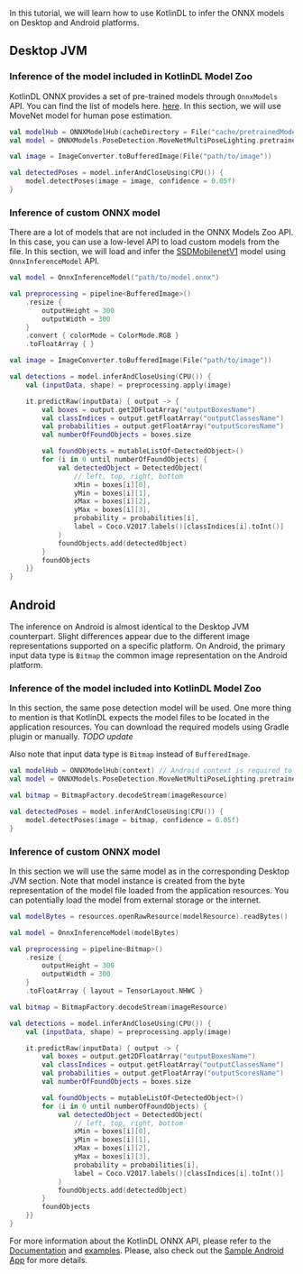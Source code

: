 In this tutorial, we will learn how to use KotlinDL to infer the ONNX models on Desktop and Android platforms.

## Desktop JVM
### Inference of the model included in KotlinDL Model Zoo
KotlinDL ONNX provides a set of pre-trained models through `OnnxModels` API.
You can find the list of models here. [here](./onnx_model_zoo.md).
In this section, we will use MoveNet model for human pose estimation. 

```kotlin
val modelHub = ONNXModelHub(cacheDirectory = File("cache/pretrainedModels"))
val model = ONNXModels.PoseDetection.MoveNetMultiPoseLighting.pretrainedModel(modelHub)

val image = ImageConverter.toBufferedImage(File("path/to/image"))

val detectedPoses = model.inferAndCloseUsing(CPU()) {
    model.detectPoses(image = image, confidence = 0.05f)
}
```

### Inference of custom ONNX model
There are a lot of models that are not included in the ONNX Models Zoo API.
In this case, you can use a low-level API to load custom models from the file.
In this section, we will load and infer the [SSDMobilenetV1](https://github.com/onnx/models/blob/main/vision/object_detection_segmentation/ssd-mobilenetv1/model/ssd_mobilenet_v1_10.onnx) model using `OnnxInferenceModel` API.

```kotlin
val model = OnnxInferenceModel("path/to/model.onnx")

val preprocessing = pipeline<BufferedImage>()
    .resize {
        outputHeight = 300
        outputWidth = 300
    }
    .convert { colorMode = ColorMode.RGB }
    .toFloatArray { }

val image = ImageConverter.toBufferedImage(File("path/to/image"))

val detections = model.inferAndCloseUsing(CPU()) {
    val (inputData, shape) = preprocessing.apply(image)

    it.predictRaw(inputData) { output -> {
        val boxes = output.get2DFloatArray("outputBoxesName")
        val classIndices = output.getFloatArray("outputClassesName")
        val probabilities = output.getFloatArray("outputScoresName")
        val numberOfFoundObjects = boxes.size

        val foundObjects = mutableListOf<DetectedObject>()
        for (i in 0 until numberOfFoundObjects) {
            val detectedObject = DetectedObject(
                // left, top, right, bottom
                xMin = boxes[i][0],
                yMin = boxes[i][1],
                xMax = boxes[i][2],
                yMax = boxes[i][3],
                probability = probabilities[i],
                label = Coco.V2017.labels()[classIndices[i].toInt()]
            )
            foundObjects.add(detectedObject)
        }
        foundObjects
    }}
}
```

## Android
The inference on Android is almost identical to the Desktop JVM counterpart.
Slight differences appear due to the different image representations supported on a specific platform.
On Android, the primary input data type is `Bitmap` the common image representation on the Android platform.

### Inference of the model included into KotlinDL Model Zoo
In this section, the same pose detection model will be used.
One more thing to mention is that KotlinDL expects the model files to be located in the application resources. You can download the required models using Gradle plugin or manually. *TODO update*


Also note that input data type is `Bitmap` instead of `BufferedImage`.
```kotlin
val modelHub = ONNXModelHub(context) // Android context is required to access the application resources
val model = ONNXModels.PoseDetection.MoveNetMultiPoseLighting.pretrainedModel(modelHub)

val bitmap = BitmapFactory.decodeStream(imageResource)

val detectedPoses = model.inferAndCloseUsing(CPU()) {
    model.detectPoses(image = bitmap, confidence = 0.05f)
}
```
### Inference of custom ONNX model
In this section we will use the same model as in the corresponding Desktop JVM section.
Note that model instance is created from the byte representation of the model file loaded from the application resources.
You can potentially load the model from external storage or the internet.
```kotlin
val modelBytes = resources.openRawResource(modelResource).readBytes()

val model = OnnxInferenceModel(modelBytes)

val preprocessing = pipeline<Bitmap>()
    .resize {
        outputHeight = 300
        outputWidth = 300
    }
    .toFloatArray { layout = TensorLayout.NHWC }

val bitmap = BitmapFactory.decodeStream(imageResource)

val detections = model.inferAndCloseUsing(CPU()) {
    val (inputData, shape) = preprocessing.apply(image)

    it.predictRaw(inputData) { output -> {
        val boxes = output.get2DFloatArray("outputBoxesName")
        val classIndices = output.getFloatArray("outputClassesName")
        val probabilities = output.getFloatArray("outputScoresName")
        val numberOfFoundObjects = boxes.size

        val foundObjects = mutableListOf<DetectedObject>()
        for (i in 0 until numberOfFoundObjects) {
            val detectedObject = DetectedObject(
                // left, top, right, bottom
                xMin = boxes[i][0],
                yMin = boxes[i][1],
                xMax = boxes[i][2],
                yMax = boxes[i][3],
                probability = probabilities[i],
                label = Coco.V2017.labels()[classIndices[i].toInt()]
            )
            foundObjects.add(detectedObject)
        }
        foundObjects
    }}
}
```

For more information about the KotlinDL ONNX API, please refer to the [Documentation](https://kotlin.github.io/kotlindl/) and [examples](https://github.com/Kotlin/kotlindl/tree/master/examples/src/main/kotlin/examples/onnx).
Please, also check out the [Sample Android App](https://github.com/ermolenkodev/ort_mobile_demo) for more details.
